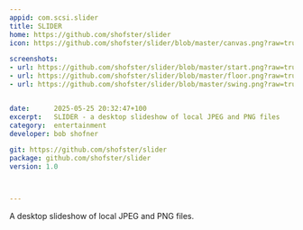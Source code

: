 ```yaml
---
appid: com.scsi.slider
title: SLIDER
home: https://github.com/shofster/slider
icon: https://github.com/shofster/slider/blob/master/canvas.png?raw=true

screenshots:
- url: https://github.com/shofster/slider/blob/master/start.png?raw=true
- url: https://github.com/shofster/slider/blob/master/floor.png?raw=true
- url: https://github.com/shofster/slider/blob/master/swing.png?raw=true


date:      2025-05-25 20:32:47+100
excerpt:   SLIDER - a desktop slideshow of local JPEG and PNG files
category:  entertainment
developer: bob shofner

git: https://github.com/shofster/slider
package: github.com/shofster/slider
version: 1.0



---
```


A desktop slideshow of local JPEG and PNG files.
